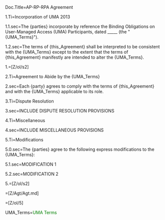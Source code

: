 Doc.Title=AP-RP-RPA Agreement


1.Ti=Incorporation of UMA 2013

1.1.sec=The {parties} incorporate by reference the Binding Obligations on User-Managed Access (UMA) Participants, dated _____ (the "{UMA_Terms}").

1.2.sec=The terms of {this_Agreement} shall be interpreted to be consistent with the {UMA_Terms} except to the extent that the terms of {this_Agreement} manifestly are intended to alter the {UMA_Terms}. 

1.=[Z/ol/s2]
  
2.Ti=Agreement to Abide by the {UMA_Terms}

2.sec=Each {party} agrees to comply with the terms of {this_Agreement} and with the {UMA_Terms} applicable to its role.

3.Ti=Dispute Resolution

3.sec=INCLUDE DISPUTE RESOLUTION PROVISIONS

4.Ti=Miscellaneous

4.sec=INCLUDE MISCELLANEOUS PROVISIONS


5.Ti=Modifications

5.0.sec=The {parties} agree to the following express modifications to the {UMA_Terms}:

5.1.sec=MODIFICATION 1

5.2.sec=MODIFICATION 2

5.=[Z/ol/s2]  

=[Z/Agt/Agt.md]

=[Z/ol/5]

UMA_Terms=<font color="green">UMA Terms</font>